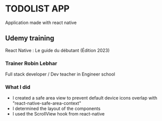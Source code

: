 # TODOLIST APP

Application made with react native

## Udemy training

React Native : Le guide du débutant (Édition 2023)

### Trainer Robin Lebhar

Full stack developer / Dev teacher in Engineer school

### What I did

- I created a safe area view to prevent default device icons overlap with "react-native-safe-area-context"
- I determined the layout of the components
- I used the ScrollView hook from react-native